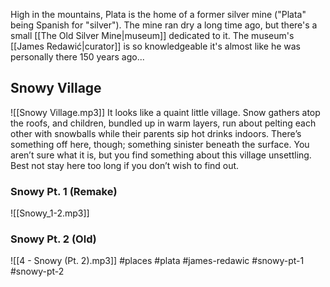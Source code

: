 High in the mountains, Plata is the home of a former silver mine ("Plata" being Spanish for "silver"). The mine ran dry a long time ago, but there's a small [[The Old Silver Mine|museum]] dedicated to it. The museum's [[James Redawić|curator]] is so knowledgeable it's almost like he was personally there 150 years ago...

## Snowy Village
![[Snowy Village.mp3]]
It looks like a quaint little village. Snow gathers atop the roofs, and children, bundled up in warm layers, run about pelting each other with snowballs while their parents sip hot drinks indoors. There’s something off here, though; something sinister beneath the surface. You aren’t sure what it is, but you find something about this village unsettling. Best not stay here too long if you don’t wish to find out.

### Snowy Pt. 1 (Remake)
![[Snowy_1-2.mp3]]

### Snowy Pt. 2 (Old)
![[4 - Snowy (Pt. 2).mp3]]
#places #plata #james-redawic #snowy-pt-1 #snowy-pt-2
